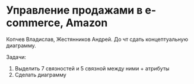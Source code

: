 # Управление продажами в e-commerce, Amazon

Копчев Владислав, Жестянников Андрей.
До чт сдать концептуальную диаграмму. 

Задачи:
1. Выделить 7 связностей и 5 связной между ними + атрибуты
2. Сделать диаграмму 
